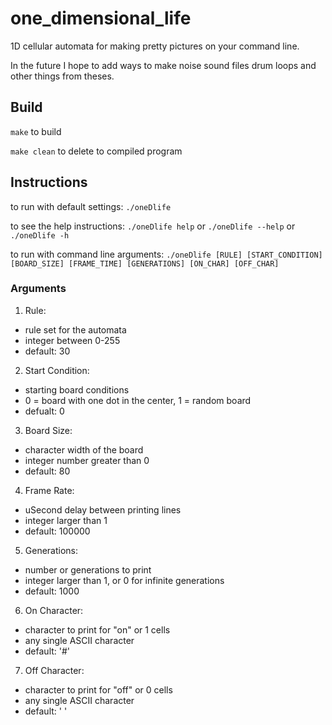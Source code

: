 # one_dimensional_life

1D cellular automata for making pretty pictures on your command line.

In the future I hope to add ways to make noise sound files drum loops and other things from theses.

## Build

```make``` to build

```make clean``` to delete to compiled program

## Instructions

to run with default settings:
```./oneDlife```

to see the help instructions:
```./oneDlife help``` or ```./oneDlife --help``` or ```./oneDlife -h```

to run with command line arguments:
```./oneDlife [RULE] [START_CONDITION] [BOARD_SIZE] [FRAME_TIME] [GENERATIONS] [ON_CHAR] [OFF_CHAR]```

### Arguments

1. Rule:
  - rule set for the automata
  - integer between 0-255
  - default: 30

2. Start Condition:
  - starting board conditions
  - 0 = board with one dot in the center, 1 = random board
  - defualt: 0

3. Board Size:
  - character width of the board
  - integer number greater than 0
  - default: 80

4. Frame Rate:
  - uSecond delay between printing lines
  - integer larger than 1
  - default: 100000

5. Generations:
  - number or generations to print
  - integer larger than 1, or 0 for infinite generations
  - default: 1000

6. On Character:
  - character to print for "on" or 1 cells
  - any single ASCII character
  - default: '#'

7. Off Character:
  - character to print for "off" or 0 cells
  - any single ASCII character
  - default: ' '

